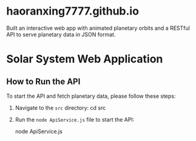 # haoranxing7777.github.io

Built an interactive web app with animated planetary orbits and a RESTful API to serve planetary data in JSON format.

# **Solar System Web Application**

## **How to Run the API**

To start the API and fetch planetary data, please follow these steps:

1. Navigate to the `src` directory:
   cd src

2. Run the `node ApiService.js` file to start the API:

    node ApiService.js

